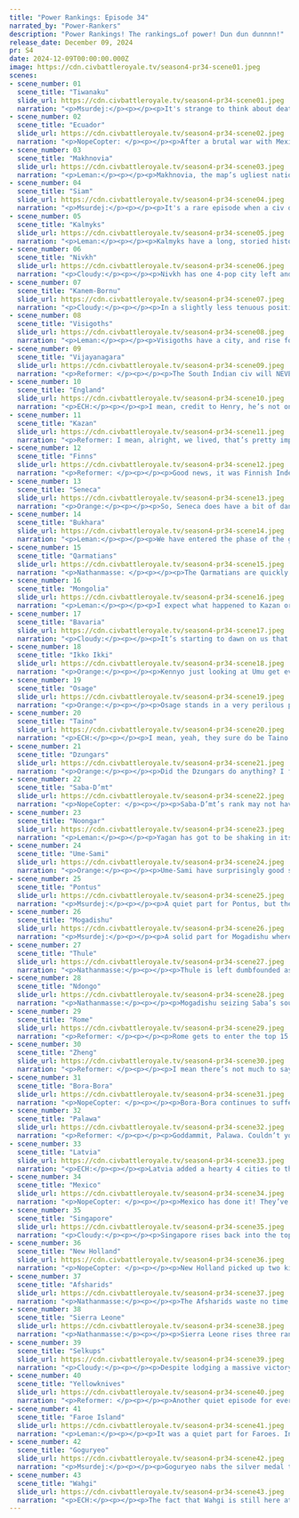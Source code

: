 ```yaml
---
title: "Power Rankings: Episode 34"
narrated_by: "Power-Rankers"
description: "Power Rankings! The rankings…of power! Dun dun dunnnn!"
release_date: December 09, 2024
pr: S4
date: 2024-12-09T00:00:00.000Z
image: https://cdn.civbattleroyale.tv/season4-pr34-scene01.jpeg
scenes:
- scene_number: 01
  scene_title: "Tiwanaku"
  slide_url: https://cdn.civbattleroyale.tv/season4-pr34-scene01.jpeg
  narration: "<p>Msurdej:</p><p></p><p>It's strange to think about death. Sometimes death comes slowly, others quite rapidly. I had two deaths occur in my life the week before Thanksgiving: one that I had been expecting for some time, one that was a sudden shock. Both were losses, and I will miss them.</p><p></p><p>In the CivBattleRoyale, we've had a lot of deaths recently. The last five parts (30-34), we've had more deaths than in the previous 29 parts. One of these deaths was Tiwanaku, a upset for what was once a top player. It took a bit of struggle, but by the end of part three, they had five cities, and three episodes later, they were in the top 5. But a coalition in episode 14 made them start to falter, leading into a downward spiral they never truly recovered from. Bora-Bora, New Holland, even Ecuador all took a piece of Hyustus's empire, leaving him trapped in the mountains until his death this episode. The star rose too high, and was ultimately unable to survive the haters. Rest in Peace Tiwanaku, you will be missed.F</p>"
- scene_number: 02
  scene_title: "Ecuador"
  slide_url: https://cdn.civbattleroyale.tv/season4-pr34-scene02.jpeg
  narration: "<p>NopeCopter: </p><p></p><p>After a brutal war with Mexico, Ecuador finally falls at the hands of New Holland, making them the second-placers of their continent by a margin of only a few turns. Ecuador was a strange civ, one defined by shockingly consistent mediocrity. It was an impressive sort of mediocrity, honestly - not born through a lack of trying, but rather of simply trying and failing at everything, while everything tried on them failed right back. A black hole of coolness. They were never outright bad, never so shit that they could really be counted out, but also never so good that people felt like they had a chance. Maintaining such a delicate balancing act all the way to the grave is legitimately impressive, and I think that deserves some respect.</p><p></p><p>Initially ranked near the middle of the pack in 36th, Ecuador got off to a fairly quiet start, settling a good few cities and locking down the northwest of their continent as best they could. They locked the Taino out of South America, and then fended off an invasion from top-5 power New Holland without much issue, the first thing that really turned some heads in their direction. They did allow Mexico to settle a small colony on the Venezuelan coast in the process (despite the two civs also being at war), but surely that wouldn’t ever be relevant, right?</p><p></p><p>By this point, Ecuador had cemented itself as, if not a likely winner on a continent with two other powerhouses, at the very least a stubborn civilization - the third wheel in the power struggle between New Holland and Tiwanaku, and one that was likely to stick around for some time even if they were never going to rule the continent. They momentarily dropped like a rock in the Power Rankings as the coalition against Rio Grande made their already terrifying neighbors even more powerful, only to rise right back up to the mid-20s as several other civs collapsed and their stats started to look really good for a mid-tier power - the story of Ecuador in a nutshell, really. They proceeded to have a few quiet episodes as South America as a whole focused on mauling Rio Grande and then going back to sleep. But Ecuador wasn’t merely sleeping - they were building up an army. And when their forces were sufficient, they turned on the sleepy, Worker-filled Tiwanaku in a move that genuinely seemed like it could result in an upset on the continent.</p><p></p><p>It was then that everyone would discover the true depths of Ecuador’s greatest flaw: their military incompetence. Sure, they’d failed to take Mexico’s colony, but there was some tricky terrain to navigate there. With their terrible target prioritization, weak unit composition, and general lack of war skills, they managed to fumble the war with Tiwanaku so hard that they barely even damaged any cities by the end of the second episode of war. They did eventually manage to slightly get their act together and flip Lukurmata… only to lose it and immediately sign peace despite Tiwanaku being stretched impossibly thin and at war with two other powerful civilizations. This, frankly, may have been the biggest fumble of a war in the entire game up to this point. They tried to recover by invading Mexico instead, but that war was even more pathetic, and ended in Ecuador just straight-up handing over the Galapagos to Mexico in the peace deal for no reason. While this was happening, New Holland was invading Tiwanaku again. Ecuador took a few episodes to quietly sulk in the corner before finally deciding to try invading Tiwanaku again (by which point they had already turned the tables on New Holland), and this time they looked even more prepared to run over Tiwanaku… with Muskets and Cannons, and even Bora-Bora for support surely they couldn’t fuck this one up.</p><p></p><p>Amazingly, Ecuador DID manage to not fuck up the war… at least, at first. Lukurmata fells with no issue, and both Pariti and Pucara were taking heavy damage by the end of Episode 27, although Tiwanaku reinforcements kept the cities safe for the moment. But then, Ecuador just… failed to actually take anything else. Their forces split up, stalled, and generally refused to actually take any more cities while Bora-Bora tore through Tiwanaku’s southern holdings. They eventually did manage to capture Pariti, but Bora-Bora got EVERYTHING else, save for Tiwanaku’s capital (which Ecuador subsequently tried and failed to take for themselves). In what was effectively a perfect scenario for Ecuador, they managed to come out of the total collapse of their southern neighbor - largely at their own hand, no less - with a gain of two cities.</p><p></p><p>As if the humiliation of another botched war wasn’t enough, Ecuador hardly had time to recover or even breathe before suddenly being faced with another war against Mexico. Of course, given the history of not just the conflicts between the two but also of the region throughout all of CBR history, nobody expected the war to go anywhere. But then, somehow, Mexico locked in. Using their tiny beachhead colony, some Caribbean islands, and the Galapagos as beachheads, they managed to move in not one but two entire land armies into Ecuadorian lands, conquering a sizable chunk of Ecuador’s empire (which, again, was almost entirely inland and situated across perhaps the most awkward land border on the map) even despite an influx of New Holland peacekeepers. And then they just. Kept. Going. By the end of Episode 33, Mexico had somehow pushed Ecuador all the way down to their hard-earned capture of Pariti, and while they didn’t elect to finish the job, New Holland was certainly happy to finally earn some payback for the humiliation they’d endured some 30 episodes prior. Ecuador’s final city was crushed without hesitation, just five turns after New Holland did the exact same to Tiwanaku’s final city - the one that Ecuador just could not take.</p><p></p><p>While recounting their history like this might make them sound terrible, it’s worth noting that they did spend nearly their entire run in the 20-30 range of the ranks. Until being reduced to a city-state, they never rose above 24 or below 37. Of course, 35th started to get pretty unimpressive, but before the war with Mexico they were still ranked in the high 20s. That commitment to sticking in the middle of the pack, always on the fringe of relevance, always threatening to do something meaningful… there’s an art to that. Ecuador was the great disruptor of South America, stopping New Holland from taking an early lead, weakening and distracting Tiwanaku so Bora-Bora could build their empire, and even dying to give Mexico a place in South America. They always got the short end of the stick, and not undeservedly so, but they had a deceptively large impact on the direction of the season given how little they actually did. And now their job is done - South America is a fucked-up continent with two foreign powers controlling massive swaths of land, an outcome nobody could have predicted. Ecuador can finally rest knowing that, although they may have been boring, the world they helped facilitate certainly isn’t. Maybe next time they could try a little harder to actually take cities though. F.</p>"
- scene_number: 03
  scene_title: "Makhnovia"
  slide_url: https://cdn.civbattleroyale.tv/season4-pr34-scene03.jpeg
  narration: "<p>Leman:</p><p></p><p>Makhnovia, the map’s ugliest nation, are dead. I’ll be honest, I expected a lot more out of Makhnovia. Billed as the funny anarchist civ, they have a powerful UA that should have let them really bully their neighbors. And given how weak some their neighbors were, Royal Hungary and Kalmyks in particular, I had expected Makhnovia to dominate their region and become a local powerhouse. Sort of like what Latvia actually achieved. Instead Makhnovia did little more than have some scrappy back-and-forth with Latvia (they took a Latvian city at one point!). This made them a mild fan favorite for about a minute or two. However, once the spotlight was off they dropped a city  to Pontus and were slowly devoured by citadels. At the time of their death Makhnovia was four completely separate exclaves that were easily conquered. Honestly, I’m glad they were put out of their misery. F</p><p></p>"
- scene_number: 04
  scene_title: "Siam"
  slide_url: https://cdn.civbattleroyale.tv/season4-pr34-scene04.jpeg
  narration: "<p>Msurdej:</p><p></p><p>It's a rare episode when a civ dies, but ends up going up a rank, but here we are. We had high hopes for Siam this season, with an expansive UA and some weaker neighbors, we thought they'd be at least upper 20s. And for a time, it seemed like they were doing well as they expanded to be larger than their neighbors. At their peak, they had a strong command of Southeast Asia, top 10 science. There was even some discussion about putting them in the Top 10 amongst Power Rankers, even though their best placement ended up being 17th.</p><p></p><p>But it all started to falter with a failed invasion of Dai Viet. This, plus a shockingly competent Singapore, kept Siam in the high 20s. But then a war with pretty much all of Southeast Asia caused them to fall to the lower 20s and even 30s, their science strength evaporating as civs became more powerful and picked them apart.  The choice to go for Order was quickly shown to be a folly as Singapore marched right over them, With Wahgi coming in to finish the job...until Bo'lim gave them peace. But the peace was only a delay as this time, the Wahgi left no survivors. A good effort Rama, but ultimately futile.F</p>"
- scene_number: 05
  scene_title: "Kalmyks"
  slide_url: https://cdn.civbattleroyale.tv/season4-pr34-scene05.jpeg
  narration: "<p>Leman:</p><p></p><p>Kalmyks have a long, storied history of sucking absolute ass. Don’t expect an essay here. They slowly bled off cities to their enemies, dropping a few to Kazan, handing one over to Bukhara for no reason at all, and finally getting unceremoniously squashed by Afsharids as an afterthought to this episode. Kalmyks do leave behind a legacy though. They founded the largest religion on the cylinder, Vajrayana, which made them the happiest place on Earth. That’s not super great in a domination game, but I’m happy they were happy. Now they are dead. F</p>"
- scene_number: 06
  scene_title: "Nivkh"
  slide_url: https://cdn.civbattleroyale.tv/season4-pr34-scene06.jpeg
  narration: "<p>Cloudy:</p><p></p><p>Nivkh has one 4-pop city left and it’s in the red. The fact that we didn’t get Nivkh as the 6th elimination this episode is said, but not that sad when 5 eliminations in one episode is already a record. Anyway, Nivkh has been smashed to smithereens by the full force of Goguryeo, with almost no ability to resist. Technology really is one of the four horsemen of the apocalypse. Prepare your F keys.</p>"
- scene_number: 07
  scene_title: "Kanem-Bornu"
  slide_url: https://cdn.civbattleroyale.tv/season4-pr34-scene07.jpeg
  narration: "<p>Cloudy:</p><p></p><p>In a slightly less tenuous position than Nivkh, but still arguably on death’s door, is Kanem-Bornu. For a moment it looked like they might even be eliminated this episode, until Sierra Leone peaced out, leaving them with two cities. But then Idris Alauma joined a coalition war against Saba, only for all the other coalition partners to drop out, leaving Kanem-Bornu alone. It remains to be seen whether a battered Saba can muster the forces to eliminate the even more battered Kanem-Bornu, but it’s not out of the question.</p>"
- scene_number: 08
  scene_title: "Visigoths"
  slide_url: https://cdn.civbattleroyale.tv/season4-pr34-scene08.jpeg
  narration: "<p>Leman:</p><p></p><p>Visigoths have a city, and rise four ranks because four other civilizations suddenly do not have a city.</p>"
- scene_number: 09
  scene_title: "Vijayanagara"
  slide_url: https://cdn.civbattleroyale.tv/season4-pr34-scene09.jpeg
  narration: "<p>Reformer: </p><p></p><p>The South Indian civ will NEVER prosper! It’s the simple truth. Vijayanagara, despite being full of grit and bloodthirst, has finally been reduced to a city-state. Past failures to expand north ensured their captivity next to the naval giant of Singapore, and the rest was history. Now Vj merely awaits finality, right where it all started. </p>"
- scene_number: 10
  scene_title: "England"
  slide_url: https://cdn.civbattleroyale.tv/season4-pr34-scene10.jpeg
  narration: "<p>ECH:</p><p></p><p>I mean, credit to Henry, he’s not one of those leaders who just give up entirely once their days as a real contender are done, fighting back against an air-powered Roman invasion of their exclave of Nancy. But, to be clear, their days as a contender are clearly done. Any Atlantic naval power could take half their cities, even bloody Taino probably. They’re doomed if they’re declared on in the short term, as their forces have been depleted by this Roman conflict; and they’re doomed also in the long term because the tech advances they’re lagging behind on now are increasingly major, so even a rifleman and artillery carpet will be swept aside by real players in a few episodes. At least they have some good melancholic tunes?</p>"
- scene_number: 11
  scene_title: "Kazan"
  slide_url: https://cdn.civbattleroyale.tv/season4-pr34-scene11.jpeg
  narration: "<p>Reformer: I mean, alright, we lived, that’s pretty impressive all things considered. After losing the vast majority of their empire, Kazan manages to squeeze peace out of the Selkups, and though it is a painful peace, it is survival. Three cities remain of the aforementioned empire, a hollow shell of its former self. But in this era of culling, surviving as a rump is an achievement. A doomed existence, sure, but if the intent is to scrape something out of nothing, blood from the stone, then no doubt Kazan got their wish even if they are but a dead man walking, now.</p>"
- scene_number: 12
  scene_title: "Finns"
  slide_url: https://cdn.civbattleroyale.tv/season4-pr34-scene12.jpeg
  narration: "<p>Reformer: </p><p></p><p>Good news, it was Finnish Independence Day just a few days ago, on the 6th :) </p>"
- scene_number: 13
  scene_title: "Seneca"
  slide_url: https://cdn.civbattleroyale.tv/season4-pr34-scene13.jpeg
  narration: "<p>Orange:</p><p></p><p>So, Seneca does have a bit of danger right now, they are facing a bunch of wars and one of them, New Holland, has a chance to send over a fleet and raid the Seneca coast. Luckily for Cornplanter, New Holland sucks and will probably not be sending any fleets up north. For now, they are safe. At least until Taino or Faroes attack again.</p>"
- scene_number: 14
  scene_title: "Bukhara"
  slide_url: https://cdn.civbattleroyale.tv/season4-pr34-scene14.jpeg
  narration: "<p>Leman:</p><p></p><p>We have entered the phase of the game where the mid tiers are collapsing and this weeks biggest collapsed was the Russian power of Kazan, who were unceremoniously crushed by the Selkups over the course of an episode or two. For Bukhara, this really isn’t a big deal, Selkups could have crushed them before and can still crush them now. Their situation has not changed at all. What is nice, is that as mid-tiers fall apart, low-tiers, like Bukhara they can leech off these mid-tier collapses and claw their way back into relevancy. Bukhara tried to do that and did manage to snipe Taraz from Kazan. Good for them. I’m glad they’re trying.</p>"
- scene_number: 15
  scene_title: "Qarmatians"
  slide_url: https://cdn.civbattleroyale.tv/season4-pr34-scene15.jpeg
  narration: "<p>Nathanmasse: </p><p></p><p>The Qarmatians are quickly running out of options.  Pontus has made peace with Saba and is rebuilding, the Afsharids have moved forces east for their lightning war against the Kalmyks, and even Mogadishu poses a threat now that they’ve consolidated control of east Africa.  Their stats and techs are well behind each of their neighbors so if they can’t catch one unawares, they will have little hope of success.</p>"
- scene_number: 16
  scene_title: "Mongolia"
  slide_url: https://cdn.civbattleroyale.tv/season4-pr34-scene16.jpeg
  narration: "<p>Leman:</p><p></p><p>I expect what happened to Kazan or Nivkh will be happening to Mongolia shortly. The only question is which color flag will be flying in Karakorum when the dust has settled. My guess is red.</p>"
- scene_number: 17
  scene_title: "Bavaria"
  slide_url: https://cdn.civbattleroyale.tv/season4-pr34-scene17.jpeg
  narration: "<p>Cloudy:</p><p></p><p>It’s starting to dawn on us that Bavaria is surrounded by civs whose military tech is two eras ahead. There’s no one left who wouldn’t crush them. Even Rome, formerly constrained by geography, now has airplanes that might tear Bavaria apart. And Potnus is plotting against them. So good luck, Ludwig.</p>"
- scene_number: 18
  scene_title: "Ikko Ikki"
  slide_url: https://cdn.civbattleroyale.tv/season4-pr34-scene18.jpeg
  narration: "<p>Orange:</p><p></p><p>Kennyo just looking at Umu get eviscerated hoping he isn’t next, better start praying harder. </p>"
- scene_number: 19
  scene_title: "Osage"
  slide_url: https://cdn.civbattleroyale.tv/season4-pr34-scene19.jpeg
  narration: "<p>Orange:</p><p></p><p>Osage stands in a very perilous position, they would get absolutely destroyed by two of their neighbors, and the other two are blocked off by mountains but are much weaker. Maybe they can jump in on Seneca in this big coalition, and maybe get something out of it. But they are in ever danger of getting gobbled. </p>"
- scene_number: 20
  scene_title: "Taino"
  slide_url: https://cdn.civbattleroyale.tv/season4-pr34-scene20.jpeg
  narration: "<p>ECH:</p><p></p><p>I mean, yeah, they sure do be Taino. That’s them. This civ here matches all the known Taino criteria. Lotta Caribbean, some of the US, 100% Taino. Never stopping that Taino train. Now with added Destroyers!</p>"
- scene_number: 21
  scene_title: "Dzungars"
  slide_url: https://cdn.civbattleroyale.tv/season4-pr34-scene21.jpeg
  narration: "<p>Orange:</p><p></p><p>Did the Dzungars do anything? I forget already. But with such a performance last part they go up a total of 0 ranks! Wow! They really gotta figure out someone to target soon since they lost to the Khoshuts. Maybe Mongolia?</p>"
- scene_number: 22
  scene_title: "Saba-D’mt"
  slide_url: https://cdn.civbattleroyale.tv/season4-pr34-scene22.jpeg
  narration: "<p>NopeCopter: </p><p></p><p>Saba-D’mt’s rank may not have dropped, but this episode has certainly cemented in my mind at least that they are no longer a player in this game whatsoever. Not only managing to lose multiple cities to Mogadishu but also failing to keep Damietta, and almost losing something to Sierra Leone, as well? Sure, they’re probably going to finish off Kanem-Bornu or at least take a city, but after that they’re genuinely trapped by civs that are significantly better than them in every way and civs that are demonstrably able to beat them. It’s not a fate wholly unique to them, but it’s especially depressing to see them end up like this after that incredible comeback of theirs in the early episodes.</p>"
- scene_number: 23
  scene_title: "Noongar"
  slide_url: https://cdn.civbattleroyale.tv/season4-pr34-scene23.jpeg
  narration: "<p>Leman:</p><p></p><p>Yagan has got to be shaking in its boots as it watches its mid-tier brethren all fall apart around him. England, Kazan, Kanem-Bornu, Khoshuts, etc have all been eviscerated. Perhaps the next time Palawa decides to declare war, the same thing that happened to all those civs will happen to Noongar. Or maybe Singapore will try to make a move. Or worse, Wahgi will decide to look south and Noongar will simply vanish in the blink of an eye. Point is, Noongar is not safe, not safe at all.</p>"
- scene_number: 24
  scene_title: "Ume-Sami"
  slide_url: https://cdn.civbattleroyale.tv/season4-pr34-scene24.jpeg
  narration: "<p>Orange:</p><p></p><p>Ume-Sami have surprisingly good science for their place, and they still aren’t doing anything. Their lasting ally of Latvia is making moves, going after the remnants of Makhnovia, but Ume-Sami remains sleepy. Europe will slowly be taken over while they nap.</p>"
- scene_number: 25
  scene_title: "Pontus"
  slide_url: https://cdn.civbattleroyale.tv/season4-pr34-scene25.jpeg
  narration: "<p>Msurdej:</p><p></p><p>A quiet part for Pontus, but they manage to hold Damietta as they make peace with Saba-D'mt.  But even with this victory and slight rise in ranks, there's still not much more to go for them. I'm with Dalek in the best plan for them is to go out in a blaze of glory fighting Rome. C'mon Mithridates, do it for the meme!</p>"
- scene_number: 26
  scene_title: "Mogadishu"
  slide_url: https://cdn.civbattleroyale.tv/season4-pr34-scene26.jpeg
  narration: "<p>Msurdej:</p><p></p><p>A solid part for Mogadishu where they take over two cities from Saba-D'mt.  While Hluti and Malkerns aren't much, they will further supply the Mogadishu war machine. A machine that has taken a few hits in the episode as their production slides a little, most likely from Hamar Weyne flipping so many times. But once all the scars of war have faded, Abu Bakr's empire should be stronger than ever before.</p>"
- scene_number: 27
  scene_title: "Thule"
  slide_url: https://cdn.civbattleroyale.tv/season4-pr34-scene27.jpeg
  narration: "<p>Nathanmasse:</p><p></p><p>Thule is left dumbfounded as Goguryeo accomplishes what they’ve been trying to do for several episodes in just a few short turns: eating Nivkh.   This leaves Thule stuck between a rock and a hard place.  They’re completely outmatched on land by Goguryeo and Yellowknives, but their navy is nothing to sneeze at.  Unfortunately, even a war with their closest likely target, Ikko-Ikki, could prove disastrous if Goguryeo is dragged in due to holy war shenanigans. We will have to see how Thule pivots to this new reality and see whether they have any cards hidden up their sleeves.</p>"
- scene_number: 28
  scene_title: "Ndongo"
  slide_url: https://cdn.civbattleroyale.tv/season4-pr34-scene28.jpeg
  narration: "<p>Nathanmasse:</p><p></p><p>Mogadishu seizing Saba’s southern cities is bad news for Ndongo.  They would have been easy enough to take and provide some much-needed coastal cities on the other side of the cape.  Their navy was never Ndongo’s strong suit and as it stands now, I have little faith they will be able to overcome Mogadishu’s navy in their home waters.  They did beeline Combustion and have a few destroyers so perhaps they may yet surprise me. </p>"
- scene_number: 29
  scene_title: "Rome"
  slide_url: https://cdn.civbattleroyale.tv/season4-pr34-scene29.jpeg
  narration: "<p>Reformer: </p><p></p><p>Rome gets to enter the top 15 for the first time ever, primarily on account of the pack getting thinner and thinner. Well, I guess they did take Nancy, that was pretty neat. But I’d like to posit another reason for Rome to be higher than their statistical equals. And that is proactivity. Take Ume Sami or Noongar for example. Statistically, these civs are almost Rome’s equals (Rome is nominally stronger). Thus SOMETHING must differentiate these civs, and for me proactivity has always been it. Rome’s history of aggression has netted them plenty of spoils of war in the history of the cylinder. The traditionally difficult starting position of Italy does demand such an approach. Realistically, Rome has already outdone past Italian contenders, but I believe they can go even further - assuming they can avoid confrontation with Sierra Leone.</p>"
- scene_number: 30
  scene_title: "Zheng"
  slide_url: https://cdn.civbattleroyale.tv/season4-pr34-scene30.jpeg
  narration: "<p>Reformer: </p><p></p><p>I mean there’s not much to say, I wish they did something, maybe actually kill Ikko. BUT. Everyone knows the Zheng garbage patch I’m sure. Massive age-of-sail navy which is now of course outclassed by all the respectable navies on the cylinder. Well have I got good news for you Zheng fans. They’re finally researching Combustion, meaning they can finally upgrade their obnoxious quantities of privateers into destroyers. Much more respectable. Still not ideal considering the Wahgi next door, but not much they can do about that except keep on teching on. Destroyers are a good start. Next would be building a land army FOR ONCE IN YOUR FUCKING LIFE. Ahem. I like Zheng :) </p>"
- scene_number: 31
  scene_title: "Bora-Bora"
  slide_url: https://cdn.civbattleroyale.tv/season4-pr34-scene31.jpeg
  narration: "<p>NopeCopter: </p><p></p><p>Bora-Bora continues to suffer the agonizing fate of slowly but surely losing cities to a civ that is so unfit for an island-hopping naval war that they made practically no progress last episode, yet is also so overwhelmingly ahead stats-wise that their victory is still inevitable. It’s a tragic situation, almost befitting of some mythological punishment - for the crime of being a scrappy, boisterous underdog, Bora-Bora has been subjected to a grueling, soul-crushing defeat at the hands of the cylinder’s least skilled stats monster. Of course, I am exaggerating here - Bora-Bora isn’t actually going to die because of this war, in fact they’re holding out pretty fine despite several cities being entirely surrounded (and their stats are still looking pretty solid), and the Wahgi haven’t been quite as boring as some other frontrunners in the past, but it does hurt to see such a fun civ take such an L in a way that’s so painful to watch and so needlessly cruel. Hopefully the peace deal is okay, at least. (That, or perhaps Bora can turn the tides… somehow?)</p>"
- scene_number: 32
  scene_title: "Palawa"
  slide_url: https://cdn.civbattleroyale.tv/season4-pr34-scene32.jpeg
  narration: "<p>Reformer: </p><p></p><p>Goddammit, Palawa. Couldn’t you have decisively lost to Noongar one of those times? That’d have been so much more interesting than the permanent stalemate on Australia. At least Palawa is not embarrassingly behind on military tech anymore. Obviously they’re still behind Wahgi like everyone else, but hey, Palawa’s got planes, they’ve got destroyers, they’ve got infantry, that’s all you really need, let’s be real. As the narrator noted, Noongar in turn has rifles and no planes. Though they do have destroyers. A war right now would be laughably easy. Though that’s probably more or less what we said all those other times. This civ really is rather frustrating. </p>"
- scene_number: 33
  scene_title: "Latvia"
  slide_url: https://cdn.civbattleroyale.tv/season4-pr34-scene33.jpeg
  narration: "<p>ECH:</p><p></p><p>Latvia added a hearty 4 cities to their Empire this episode off the backs of Makhno, although with a bit more trouble for one in particular than may have been expected. I will say, as last episode’s narrator, it is a bit embarrassing it had to be pointed out to me Latvia’s issues taking Alexandrovsk probably had more to do with Kazan's citadelling and lack of open borders with Latvia around the city than some amazing tactic from Makhno, but hey ho. Latvia also crosses the 1000 production line for I believe the first time, putting them at 14th overall, solidly within their comfortable second-rung-contender place. The question is, how do they surpass that second rung status? Bavaria? Finns? Kazan? Ume-Sami even? Pontus even more boldly?! A good few options…</p>"
- scene_number: 34
  scene_title: "Mexico"
  slide_url: https://cdn.civbattleroyale.tv/season4-pr34-scene34.jpeg
  narration: "<p>NopeCopter: </p><p></p><p>Mexico has done it! They’ve constructed an empire that spans the Americas, secured a victory over Ecuador (without the warmonger penalty tied to eliminating them, at that), and they’re generally looking pretty solid! So… why have they dropped four ranks? Really, it’s just down to reconsidering their position - after the hype of their invasion of Ecuador died down, it became clear that their stats still just aren’t really all that, and what’s worse, the shape of their empire (while cool) is really vulnerable to attack from either the Yellowknives or New Holland, due to their lack of proper presence on any one continent. They’re still a respectable power, of course - plenty of invasion targets and lots of cities - but with low science, low production, and a military that’s still recovering, Mexico still has some catching up to do before they’re truly top 6 material.</p>"
- scene_number: 35
  scene_title: "Singapore"
  slide_url: https://cdn.civbattleroyale.tv/season4-pr34-scene35.jpeg
  narration: "<p>Cloudy:</p><p></p><p>Singapore rises back into the top 10 after briefly falling back to 11th, mostly because Vijayanagara gave them the extremely generous gift of a free city with 26 population, which has contributed to a noticeable rise in the stats. According to the info sheet, Singapore is now 10th overall, and with 27 cities, their empire is about the same size as Sierra Leone and the Afsharids, who are also in the top 10 if you hadn’t already guessed. The only reason Singapore is below those civs is because their empire is maritime, which is harder to defend, and because they’re next to Wahgi, with Wahgi units spilling into their territory. In fact, anyone who’s next to Wahgi takes a measurable ranking hit. But a further rise isn’t completely out of the question if Singapore manages to find more weak lands to conquer.</p>"
- scene_number: 36
  scene_title: "New Holland"
  slide_url: https://cdn.civbattleroyale.tv/season4-pr34-scene36.jpeg
  narration: "<p>NopeCopter: </p><p></p><p>New Holland picked up two kills this episode, leaving them as the last surviving South American civ and the eliminator of three other civs that started on their continent… but of course, that makes it sound way cooler than it actually was, because really they just finished off two city-states left over by Mexico and Bora-Bora. Yes, despite being the last South American civ left, they still have to share the continent with two other reasonably strong powers, but to be fair, they do seem to be the strongest on the continent for now. Bora-Bora is suffering losses in their Pacific core while still trying to integrate their South American conquests, and Mexico’s holdings are even more new and vulnerable, so New Holland could certainly pose a threat to either if they can stay awake long enough to act. Of course, that’s a big ask, and they’re currently much more interested in North America, but it’s not as if they’re as completely boned as some people like to make them out to be. They’re just boring.</p>"
- scene_number: 37
  scene_title: "Afsharids"
  slide_url: https://cdn.civbattleroyale.tv/season4-pr34-scene37.jpeg
  narration: "<p>Nathanmasse:</p><p></p><p>The Afsharids waste no time pivoting from their war in the east to turn north and west to quickly take out the Kamlyks and secure their holy land.  They’ve made quite the comeback recently and while I am pleased with their performance, they had better be careful.  There is no shortage of easy targets for them to incorporate into their empire but all of these elimination penalties could invite a coalition war against them and it may be difficult to defend such a sprawling empire from multiple directions at once. </p>"
- scene_number: 38
  scene_title: "Sierra Leone"
  slide_url: https://cdn.civbattleroyale.tv/season4-pr34-scene38.jpeg
  narration: "<p>Nathanmasse:</p><p></p><p>Sierra Leone rises three ranks this week as they all-but eliminate Kanem-Bornu.  It was a brutal, grueling war for both sides but the writing has been on the wall for a while.   As with the Visigoths, Sierra Leone managed to get what they wanted without also getting stuck with an elimination penalty.  Now they have a chance to rebuild and set their sites on their next target.</p>"
- scene_number: 39
  scene_title: "Selkups"
  slide_url: https://cdn.civbattleroyale.tv/season4-pr34-scene39.jpeg
  narration: "<p>Cloudy:</p><p></p><p>Despite lodging a massive victory against Kazan, picking up numerous cities and greatly expanding their empire, the Selkups remain in 5th place as some of their key stats continue to lag behind the top 4. After the new lands are brought online, we’ll see if that situation improves—it certainly might, although some of those cities are at risk due to being disconnected from the rest of their empire. But at the same time I want to emphasize that the Selkups are clearly well above anyone below them, just as they’re clearly behind those above them, so it’ll take a big upset to move them out of 5th place. </p>"
- scene_number: 40
  scene_title: "Yellowknives"
  slide_url: https://cdn.civbattleroyale.tv/season4-pr34-scene40.jpeg
  narration: "<p>Reformer: </p><p></p><p>Another quiet episode for everyone’s favorite square-shaped civ. Technically, YK passed Goguryeo in stats this week, but the gap is so tiny that they are functionally equivalent in that sense, and Goguryeo is actively conquering, so they naturally get ranked higher. But enough of that, back to Yellowknives.</p><p></p><p>…</p><p></p><p>Let’s check their tech progress, I guess. YK finally finished Radar this week after spending EIGHTEEN turns on the tech. That’s pretty hefty. But that’s finally bombers and fighters for the square civ. More excitement brings the next tech they’ve opted for: Nuclear Fission. This, of course, will allow YK to actually build atomic bombs. An exciting prospect, and a great deterrence. Deterrence against who? Wahgi, I guess. Maybe Goguryeo after YK demolishes Thule. See you next week for the Yellowknives Tech Report.</p>"
- scene_number: 41
  scene_title: "Faroe Island"
  slide_url: https://cdn.civbattleroyale.tv/season4-pr34-scene41.jpeg
  narration: "<p>Leman:</p><p></p><p>It was a quiet part for Faroes. In my estimation, Faroes, Goguryeo and Yellowknives are all extremely close. Goguryeo gets the nod this week for their quick and dirty annihilation of Nivkh. However, if Faroes decides to clean up England, or take out Bavaria, or, if they’re feeling real spicy, put Ume Sami out of their misery then I can see Faroes hopping right back into the second place spot.</p>"
- scene_number: 42
  scene_title: "Goguryeo"
  slide_url: https://cdn.civbattleroyale.tv/season4-pr34-scene42.jpeg
  narration: "<p>Msurdej:</p><p></p><p>Goguryeo nabs the silver medal this week, due to their lightning fast absorption of Nivkh. The conquest should be finalized next episode, barring a peace deal that saves the Nivkh. After that, they have a few more options of conquests with relative ease, being the Thule, Mongolia, and the Ikko Ikki. But they're still closer to the Wahgi than any other major power, and Hawaii could quickly become a situation like Bora-Bora.</p>"
- scene_number: 43
  scene_title: "Wahgi"
  slide_url: https://cdn.civbattleroyale.tv/season4-pr34-scene43.jpeg
  narration: "<p>ECH:</p><p></p><p>The fact that Wahgi is still here at the top after the display they put on this episode is perhaps the strongest signal of their game dominance at this point you could ever send out. And yet, I also can’t disagree too much with it. Wahgi has an issue select civs have run into across just about every season of CBR, a predilection for non-melee/non-city-capture units, especially by the more advanced eras. By all accounts, the entirety of Pacific Bora-Bora should be Wahgi’s, if only they produced like, 2 melee ships. Their helicopter horde currently deafens the tranquility of these serene islands, fruitlessy milling about as Bora Bora managed to somehow keep sneaking recaptures in. However, the simple fact is, the AI just has to flick one switch in its brain and attack these cities with the right unit and we’d be back to the ‘normal’ scenario of domination. Their science rate is also back on top, they’re the only nuke holders, etc etc. Yeah, no disputing they’re on top.</p>"
---
```

